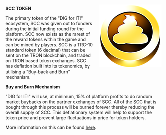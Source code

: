 ﻿<img align="right" style="padding:10px 5px 15px 20px;" height="200" width="200" src="../_media/scc.png">

**SCC TOKEN**

The primary token of the "DIG for IT!" ecosystem, SCC was given out to funders during the initial funding round for the platform. SCC now exists as the rarest of the reward tokens within the game and can be mined by players. SCC is a TRC-10 standard token (6 decimal) that can be sent on the TRON blockchain, and traded on TRON based token exchanges. SCC has deflation built into its tokenomics, by utilising a "Buy-back and Burn" mechanism.


**Buy and Burn Mechanism**

"DIG for IT!" will use, at minimum, 15% of platform profits to do random market buybacks on the partner exchanges of SCC. All of the SCC that is bought through this process will be burned forever thereby reducing the overall supply of SCC. This deflationary system will help to support the token price and prevent large fluctuations in price for token holders.

More information on this can be found [here](https://medium.com/@digforit/scc-buy-back-and-burn-2b578932589f).

